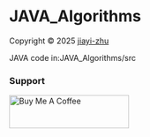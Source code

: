 # JAVA_Algorithms

<p> Copyright © 2025 <a href="https://github.com/zhu7055">jiayi-zhu</a></p>

<p>JAVA code in:JAVA_Algorithms/src</p>

<h3 align=left>Support</h3>
<a href="https://www.buymeacoffee.com/zhuj70553" target="_blank"><img src="https://cdn.buymeacoffee.com/buttons/v2/default-yellow.png" alt="Buy Me A Coffee" style="height: 60px !important;width: 217px !important;" ></a>

